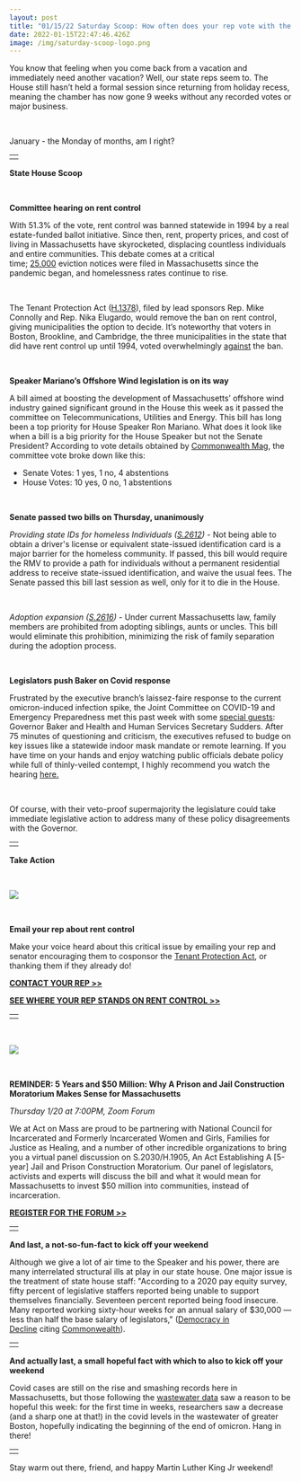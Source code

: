 ```yaml
---
layout: post
title: "01/15/22 Saturday Scoop: How often does your rep vote with the Speaker?"
date: 2022-01-15T22:47:46.426Z
image: /img/saturday-scoop-logo.png
---
```

You know that feeling when you come back from a vacation and immediately need another vacation? Well, our state reps seem to. The House still hasn’t held a formal session since returning from holiday recess, meaning the chamber has now gone 9 weeks without any recorded votes or major business.

 

January - the Monday of months, am I right?

|     |
| --- |
|     |

**State House Scoop**

 

**Committee hearing on rent control**

With 51.3% of the vote, rent control was banned statewide in 1994 by a real estate-funded ballot initiative. Since then, rent, property prices, and cost of living in Massachusetts have skyrocketed, displacing countless individuals and entire communities. This debate comes at a critical time; [25,000](https://www.bostonherald.com/2022/01/10/massachusetts-ban-on-rent-control-up-for-debate-tuesday/?utm_medium=&emci=ac069249-8f75-ec11-94f6-c896650d4442&emdi=ea000000-0000-0000-0000-000000000001&ceid={{ContactsEmailID}}) eviction notices were filed in Massachusetts since the pandemic began, and homelessness rates continue to rise.

 

The Tenant Protection Act ([H.1378](https://malegislature.gov/Bills/192/H1378?utm_medium=&emci=ac069249-8f75-ec11-94f6-c896650d4442&emdi=ea000000-0000-0000-0000-000000000001&ceid={{ContactsEmailID}})), filed by lead sponsors Rep. Mike Connolly and Rep. Nika Elugardo, would remove the ban on rent control, giving municipalities the option to decide. It’s noteworthy that voters in Boston, Brookline, and Cambridge, the three municipalities in the state that did have rent control up until 1994, voted overwhelmingly [against](https://www.baystatebanner.com/2020/01/22/housing-activists-push-for-return-of-rent-control/?utm_medium=&emci=ac069249-8f75-ec11-94f6-c896650d4442&emdi=ea000000-0000-0000-0000-000000000001&ceid={{ContactsEmailID}}) the ban.

 

**Speaker Mariano’s Offshore Wind legislation is on its way**

A bill aimed at boosting the development of Massachusetts’ offshore wind industry gained significant ground in the House this week as it passed the committee on Telecommunications, Utilities and Energy. This bill has long been a top priority for House Speaker Ron Mariano. What does it look like when a bill is a big priority for the House Speaker but not the Senate President? According to vote details obtained by [Commonwealth Mag](https://commonwealthmagazine.org/energy/sweeping-offshore-wind-bill-headed-toward-house/?utm_medium=&emci=ac069249-8f75-ec11-94f6-c896650d4442&emdi=ea000000-0000-0000-0000-000000000001&ceid={{ContactsEmailID}}), the committee vote broke down like this:

* Senate Votes: 1 yes, 1 no, 4 abstentions
* House Votes: 10 yes, 0 no, 1 abstentions

 

**Senate passed two bills on Thursday, unanimously**

*Providing state IDs for homeless Individuals ([S.2612](https://malegislature.gov/Bills/192/S2612?utm_medium=&emci=ac069249-8f75-ec11-94f6-c896650d4442&emdi=ea000000-0000-0000-0000-000000000001&ceid={{ContactsEmailID}}))* - Not being able to obtain a driver's license or equivalent state-issued identification card is a major barrier for the homeless community. If passed, this bill would require the RMV to provide a path for individuals without a permanent residential address to receive state-issued identification, and waive the usual fees. The Senate passed this bill last session as well, only for it to die in the House. 

 

*Adoption expansion ([S.2616](https://malegislature.gov/Bills/192/S2616?utm_medium=&emci=ac069249-8f75-ec11-94f6-c896650d4442&emdi=ea000000-0000-0000-0000-000000000001&ceid={{ContactsEmailID}}))* - Under current Massachusetts law, family members are prohibited from adopting siblings, aunts or uncles. This bill would eliminate this prohibition, minimizing the risk of family separation during the adoption process.

 

**Legislators push Baker on Covid response**

Frustrated by the executive branch’s laissez-faire response to the current omicron-induced infection spike, the Joint Committee on COVID-19 and Emergency Preparedness met this past week with some [special guests](https://www.bostonglobe.com/2022/01/11/metro/baker-testify-before-legislature-covid-19-rips-through-massachusetts/?utm_medium=&emci=ac069249-8f75-ec11-94f6-c896650d4442&emdi=ea000000-0000-0000-0000-000000000001&ceid={{ContactsEmailID}}): Governor Baker and Health and Human Services Secretary Sudders. After 75 minutes of questioning and criticism, the executives refused to budge on key issues like a statewide indoor mask mandate or remote learning. If you have time on your hands and enjoy watching public officials debate policy while full of thinly-veiled contempt, I highly recommend you watch the hearing [here.](https://malegislature.gov/Events/Hearings/Detail/4160?utm_medium=&emci=ac069249-8f75-ec11-94f6-c896650d4442&emdi=ea000000-0000-0000-0000-000000000001&ceid={{ContactsEmailID}})

 

Of course, with their veto-proof supermajority the legislature could take immediate legislative action to address many of these policy disagreements with the Governor. 

|     |
| --- |
|     |

**Take Action**

 

![](https://nvlupin.blob.core.windows.net/images/van/EA/EA007/1/90151/images/011420rentar05.jpeg)

 

**Email your rep about rent control**

Make your voice heard about this critical issue by emailing your rep and senator encouraging them to cosponsor the [Tenant Protection Act](https://malegislature.gov/Bills/192/H1378?utm_medium=&emci=ac069249-8f75-ec11-94f6-c896650d4442&emdi=ea000000-0000-0000-0000-000000000001&ceid={{ContactsEmailID}}), or thanking them if they already do!

**[CONTACT YOUR REP >>](https://actonmass.org/bills/end-home-rule/?utm_medium=&emci=ac069249-8f75-ec11-94f6-c896650d4442&emdi=ea000000-0000-0000-0000-000000000001&ceid={{ContactsEmailID}})**

**[SEE WHERE YOUR REP STANDS ON RENT CONTROL >>](https://actonmass.org/bills/end-home-rule/?utm_medium=&emci=ac069249-8f75-ec11-94f6-c896650d4442&emdi=ea000000-0000-0000-0000-000000000001&ceid={{ContactsEmailID}})**

|     |
| --- |
|     |

 

![](https://nvlupin.blob.core.windows.net/images/van/EA/EA007/1/90151/images/Moratorium%20Forum%20Flyer%20%281%29.png)

 

**REMINDER: 5 Years and $50 Million: Why A Prison and Jail Construction Moratorium Makes Sense for Massachusetts**

*Thursday 1/20 at 7:00PM, Zoom Forum*

We at Act on Mass are proud to be partnering with National Council for Incarcerated and Formerly Incarcerated Women and Girls, Families for Justice as Healing, and a number of other incredible organizations to bring you a virtual panel discussion on S.2030/H.1905, An Act Establishing A \[5-year] Jail and Prison Construction Moratorium. Our panel of legislators, activists and experts will discuss the bill and what it would mean for Massachusetts to invest $50 million into communities, instead of incarceration.

**[REGISTER FOR THE FORUM >>](https://us02web.zoom.us/meeting/register/tZMlc-yppjgiHNf-SZUkZazf3GQUvgnA0L4Z?utm_medium=&emci=ac069249-8f75-ec11-94f6-c896650d4442&emdi=ea000000-0000-0000-0000-000000000001&ceid={{ContactsEmailID}})**

|     |
| --- |
|     |

**And last, a not-so-fun-fact to kick off your weekend**

Although we give a lot of air time to the Speaker and his power, there are many interrelated structural ills at play in our state house. One major issue is the treatment of state house staff: "According to a 2020 pay equity survey, fifty percent of legislative staffers reported being unable to support themselves financially. Seventeen percent reported being food insecure. Many reported working sixty-hour weeks for an annual salary of $30,000 — less than half the base salary of legislators," ([Democracy in Decline](https://www.progressivedemsofmass.org/wp-content/uploads/2021/11/democracy_in_decline_final.pdf?utm_medium=&emci=b37217d1-0647-ec11-9820-c896653b26c8&emdi=ea000000-0000-0000-0000-000000000001&ceid=&) citing [Commonwealth](https://commonwealthmagazine.org/state-government/legislative-staff-complain-of-low-pay-long-hours/?utm_medium=&emci=ac069249-8f75-ec11-94f6-c896650d4442&emdi=ea000000-0000-0000-0000-000000000001&ceid={{ContactsEmailID}})). 

|     |
| --- |
|     |

**And actually last, a small hopeful fact with which to also to kick off your weekend**

Covid cases are still on the rise and smashing records here in Massachusetts, but those following the [wastewater data](https://www.bostonherald.com/2022/01/11/boston-area-coronavirus-wastewater-data-takes-a-plunge-an-encouraging-sign-as-covid-cases-surge/?utm_medium=&emci=ac069249-8f75-ec11-94f6-c896650d4442&emdi=ea000000-0000-0000-0000-000000000001&ceid={{ContactsEmailID}}) saw a reason to be hopeful this week: for the first time in weeks, researchers saw a decrease (and a sharp one at that!) in the covid levels in the wastewater of greater Boston, hopefully indicating the beginning of the end of omicron. Hang in there!

|     |
| --- |
|     |

Stay warm out there, friend, and happy Martin Luther King Jr weekend!